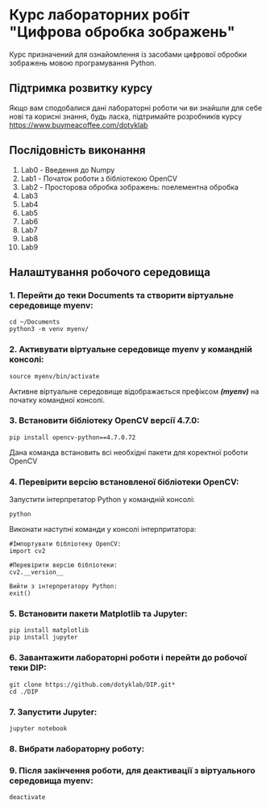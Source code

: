# Курс лабораторних робіт "Цифрова обробка зображень"

Курс призначений для ознайомлення із засобами цифрової обробки зображень мовою програмування Python.

## Підтримка розвитку курсу

Якщо вам сподобалися дані лабораторні роботи чи ви знайшли для себе нові та корисні знання, будь ласка, підтримайте розробників курсу
https://www.buymeacoffee.com/dotyklab

## Послідовність виконання

1. Lab0 - Введення до Numpy
2. Lab1 - Початок роботи з бібліотекою OpenCV
3. Lab2 - Просторова обробка зображень: поелементна обробка
4. Lab3
5. Lab4
6. Lab5
7. Lab6
8. Lab7
9. Lab8
10. Lab9

## Налаштування робочого середовища

### 1. Перейти до теки Documents та створити віртуальне середовище myenv:
```
cd ~/Documents
python3 -m venv myenv/
```

### 2. Активувати віртуальне середовище myenv у командній консолі:
```
source myenv/bin/activate
```

Активне віртуальне середовище відображається префіксом ***(myenv)*** на початку командної консолі.

### 3. Встановити бібліотеку OpenCV версії 4.7.0:
```
pip install opencv-python==4.7.0.72
```

Дана команда встановить всі необхідні пакети для коректної роботи OpenCV

### 4. Перевірити версію встановленої бібліотеки OpenCV:
Запустити інтерпретатор Python у командній консолі:
```
python
```

Виконати наступні команди у консолі інтерпритатора:
```
#Імпортувати бібліотеку OpenCV:
import cv2

#Перевірити версію бібліотеки:
cv2.__version__

Вийти з інтерпретатору Python:
exit()
```

### 5. Встановити пакети Matplotlib та Jupyter:
```
pip install matplotlib
pip install jupyter
```

### 6. Завантажити лабораторні роботи і перейти до робочої теки DIP:
```
git clone https://github.com/dotyklab/DIP.git*
cd ./DIP
```

### 7. Запустити Jupyter:
```
jupyter notebook
```

### 8. Вибрати лабораторну роботу:

### 9. Після закінчення роботи, для деактивації з віртуального середовища myenv:
```
deactivate
```
